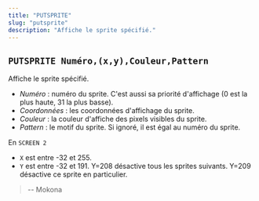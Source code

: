 ```yaml
---
title: "PUTSPRITE"
slug: "putsprite"
description: "Affiche le sprite spécifié."
---
```


## `PUTSPRITE Numéro,(x,y),Couleur,Pattern`

Affiche le sprite spécifié.

- *Numéro* : numéro du sprite. C'est aussi sa priorité d'affichage (0 est la plus haute, 31 la plus basse).
- *Coordonnées* : les coordonnées d'affichage du sprite.
- *Couleur* : la couleur d'affiche des pixels visibles du sprite.
- *Pattern* : le motif du sprite. Si ignoré, il est égal au numéro du sprite.

En `SCREEN 2`
- `X` est entre -32 et 255.
- `Y` est entre -32 et 191. Y=208 désactive tous les sprites suivants. Y=209 désactive ce sprite en particulier.

> -- Mokona
